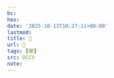 ```yaml
---
bc:
hex:
date: '2025-10-13T10:27:11+08:00'
lastmod:
title: 􂷙
url: 􂷙
tags: [槃]
src: DCCV
note:
---
```

